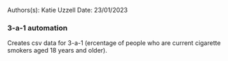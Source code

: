 Authors(s): Katie Uzzell
Date: 23/01/2023

### 3-a-1 automation

Creates csv data for 3-a-1 (ercentage of people who are current cigarette smokers aged 18 years and older).

